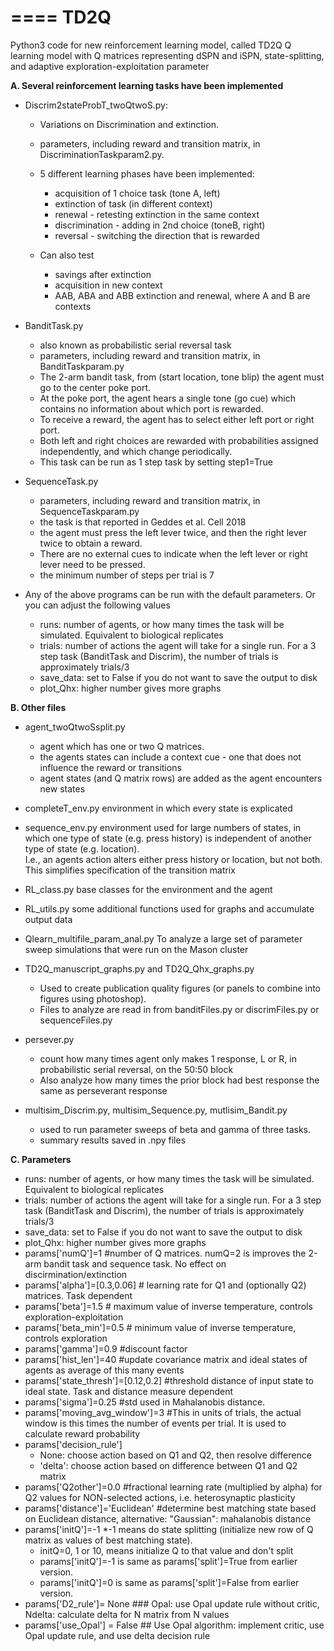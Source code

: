 ====
TD2Q
====
Python3 code for new reinforcement learning model, called TD2Q
Q learning model with Q matrices representing dSPN and iSPN, state-splitting, and adaptive exploration-exploitation parameter

**A. Several reinforcement learning tasks have been implemented**
- Discrim2stateProbT_twoQtwoS.py:

  * Variations on Discrimination and extinction.	
  * parameters, including reward and transition matrix, in DiscriminationTaskparam2.py.
  * 5 different learning phases have been implemented:
    
    * acquisition of 1 choice task (tone A, left)
    * extinction of task (in different context)
    * renewal - retesting extinction in the same context
    * discrimination - adding in 2nd choice (toneB, right)
    * reversal - switching the direction that is rewarded
         
  * Can also test
    * savings after extinction
    * acquisition in new context
    * AAB, ABA and ABB extinction and renewal, where A and B are contexts
		
- BanditTask.py
	* also known as probabilistic serial reversal task
	* parameters, including reward and transition matrix, in BanditTaskparam.py
	* The 2-arm bandit task, from (start location, tone blip) the agent must go to the center poke port. 
	* At the poke port, the agent hears a single tone (go cue) which contains no information about which port is rewarded. 
	* To receive a reward, the agent has to select either left port or right port.  
	* Both left and right choices are rewarded with probabilities assigned independently, and which change periodically.  
	* This task can be run as 1 step task by setting step1=True
	
- SequenceTask.py
	* parameters, including reward and transition matrix, in SequenceTaskparam.py
	* the task is that reported in Geddes et al. Cell 2018
	* the agent must press the left lever twice, and then the right lever twice to obtain a reward. 
	* There are no external cues to indicate when the left lever or right lever need to be pressed.
	* the minimum number of steps per trial is 7

- Any of the above programs can be run with the default parameters. Or you can adjust the following values
	* runs: number of agents, or how many times the task will be simulated. Equivalent to biological replicates
	* trials: number of actions the agent will take for a single run.  For a 3 step task (BanditTask and Discrim), the number of trials is approximately trials/3
	* save_data: set to False if you do not want to save the output to disk
	* plot_Qhx: higher number gives more graphs

**B. Other files**
- agent_twoQtwoSsplit.py
	* agent which has one or two Q matrices.
	* the agents states can include a context cue - one that does not influence the reward or transitions
	* agent states (and Q matrix rows) are added as the agent encounters new states
	
- completeT_env.py
	environment in which every state is explicated
	
- sequence_env.py
	environment used for large numbers of states, in which one type of state (e.g. press history) is independent of another type of state (e.g. location).  
	I.e., an agents action alters either press history or location, but not both.
	This simplifies specification of the transition matrix
	
- RL_class.py
	base classes for the environment and the agent
  
- RL_utils.py
  some additional functions used for graphs and accumulate output data
	
- Qlearn_multifile_param_anal.py
	To analyze a large set of parameter sweep simulations that were run on the Mason cluster

- TD2Q_manuscript_graphs.py and TD2Q_Qhx_graphs.py
	* Used to create publication quality figures (or panels to combine into figures using photoshop).
	* Files to analyze are read in from banditFiles.py or discrimFiles.py or sequenceFiles.py

- persever.py
	* count how many times agent only makes 1 response, L or R, in probabilistic serial reversal, on the 50:50 block
	* Also analyze how many times the prior block had best response the same as perseverant response

- multisim_Discrim.py, multisim_Sequence.py, mutlisim_Bandit.py
	* used to run parameter sweeps of beta and gamma of three tasks.  
	* summary results saved in .npy files

**C. Parameters**
- runs: number of agents, or how many times the task will be simulated. Equivalent to biological replicates
- trials: number of actions the agent will take for a single run.  For a 3 step task (BanditTask and Discrim), the number of trials is approximately trials/3
- save_data: set to False if you do not want to save the output to disk
- plot_Qhx: higher number gives more graphs
- params['numQ']=1 #number of Q matrices.  numQ=2 is improves the 2-arm bandit task and sequence task.  No effect on discirmination/extinction
- params['alpha']=[0.3,0.06]  # learning rate for Q1 and (optionally Q2) matrices.  Task dependent
- params['beta']=1.5  # maximum value of inverse temperature, controls exploration-exploitation
- params['beta_min']=0.5 # minimum value of inverse temperature, controls exploration
- params['gamma']=0.9  #discount factor
- params['hist_len']=40 #update covariance matrix and ideal states of agents as average of this many events
- params['state_thresh']=[0.12,0.2] #threshold distance of input state to ideal state. Task and distance measure dependent 
- params['sigma']=0.25 #std used in Mahalanobis distance.
- params['moving_avg_window']=3 #This in units of trials, the actual window is this times the number of events per trial.  It is used to calculate reward probability
- params['decision_rule']
  * None: choose action based on Q1 and Q2, then resolve difference
  * 'delta': choose action based on difference between Q1 and Q2 matrix
- params['Q2other']=0.0 #fractional learning rate (multiplied by alpha) for Q2 values for NON-selected actions, i.e. heterosynaptic plasticity
- params['distance']='Euclidean' #determine best matching state based on Euclidean distance, alternative: "Gaussian": mahalanobis distance
- params['initQ']=-1 
	*-1 means do state splitting (initialize new row of Q matrix as values of best matching state). 
	* initQ=0, 1 or 10,  means initialize Q to that value and don't split
	* params['initQ']=-1 is same as params['split']=True from earlier version.
	* params['initQ']=0 is same as params['split']=False from earlier version. 
- params['D2_rule']= None ### Opal: use Opal update rule without critic, Ndelta: calculate delta for N matrix from N values
- params['use_Opal'] = False ## Use Opal algorithm: implement critic, use Opal update rule, and use delta decision rule



